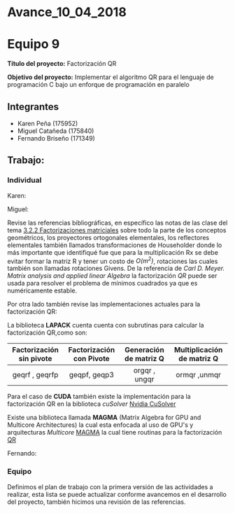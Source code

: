 # Avance_10_04_2018

Equipo 9 
=================================================
**Título del proyecto:** Factorización QR

**Objetivo del proyecto:** Implementar el algoritmo QR para el lenguaje de programación C bajo un enforque de programación en paralelo


Integrantes
---------------------------------------------------
+ Karen Peña (175952)
+ Miguel Catañeda (175840)
+ Fernando Briseño (171349)


## Trabajo:

### Individual

Karen: 


Miguel: 

Revise las referencias bibliográficas, en específico las notas de las clase del tema 
[3.2.2 Factorizaciones matriciales](https://www.dropbox.com/s/s4ch0ww1687pl76/3.2.2.Factorizaciones_matriciales_SVD_Cholesky_QR.pdf?dl=0)
sobre todo la parte de los conceptos geométricos, los proyectores ortogonales elementales, los reflectores elementales
también llamados transformaciones de Householder donde lo más importante que identifiqué fue que para la multiplicación Rx se debe evitar formar la matriz R y tener un costo de *O(m<sup>2</sup>)*, rotaciones las cuales también son llamadas rotaciones Givens. De la referencia de *Carl D. Meyer. Matrix analysis and applied linear Algebra* la factorización *QR* puede ser usada para resolver el problema de mínimos cuadrados ya que es numéricamente estable. 

Por otra lado también revise las implementaciones actuales para la factorización QR:


La biblioteca **LAPACK** cuenta cuenta con subrutinas para calcular la factorización QR,como son: 


| Factorización sin pivote | Factorización con Pivote | Generación de matriz Q | Multiplicación de matriz Q
|:--------:|:-------:|:--------:|:-------:|
| geqrf , geqrfp | geqpf, geqp3 | orgqr , ungqr | ormqr ,unmqr


Para el caso de **CUDA** también existe la implementación para la factorización QR en la biblioteca  *cuSolver*
[Nvidia CuSolver](http://docs.nvidia.com/cuda/cusolver/)

Existe una biblioteca llamada **MAGMA** (Matrix Algebra for GPU and Multicore Architectures) la cual esta enfocada al uso de GPU's y arquitecturas *Multicore*
[MAGMA](http://icl.cs.utk.edu/magma/) la cual tiene routinas para la factorización [QR](http://icl.cs.utk.edu/projectsfiles/magma/doxygen/group__group__qr__batched.html)



Fernando:

### Equipo

Definimos el plan de trabajo con la primera versión de las actividades a realizar, esta lista se puede actualizar conforme avancemos en el desarrollo del proyecto, también hicimos una revisión de las referencias. 







